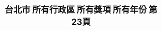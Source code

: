 ---
title: "台北市 所有行政區 所有獎項 所有年份 第23頁"
description: "台北市 所有行政區 所有獎項 所有年份 獲獎餐廳 第23頁"
keywords:
  - 美食競賽
  - 台灣美食
  - 美食精選
datePublished: "2025-06-30"
dateModified: "2025-07-02"
city: "台北市"
district: "所有行政區"
award: "所有獎項"
year: "所有年份"
page: 23
count: 234

restaurants:
  - name: "Molino de Urdániz Taipei 渥達尼斯磨坊"
    city: "台北市"
    district: "中山區"
    address: "台北市中山區建國北路一段61號GF"
    phone: "0225006832"
    geo: "25.050701488352892, 121.53712376115564"
    link: "台北市/中山區/Molino_de_Urdániz_Taipei_渥達尼斯磨坊"
    google_map: "https://maps.app.goo.gl/y8gUN5w6RCVbN4kKA"
    footinder: "https://footinder.com.tw/%E5%8F%B0%E5%8C%97%E5%B8%82%E4%B8%AD%E5%B1%B1%E5%8D%80/32099/"
    award:
    - name: "500盤"
      year: "2024"
  - name: "Mark's Teppanyaki 台北萬豪酒店"
    city: "台北市"
    district: "中山區"
    address: "台北市中山區樂群二路199號2樓"
    phone: "0221757952"
    geo: "25.08019849946195, 121.55922599189469"
    link: "台北市/中山區/Mark's_Teppanyaki_台北萬豪酒店"
    google_map: "https://maps.app.goo.gl/YcyxMsJWo8mdDjKF8"
    footinder: "https://footinder.com.tw/%e5%8f%b0%e5%8c%97%e5%b8%82%e4%b8%ad%e5%b1%b1%e5%8d%80/8940/"
    award:
    - name: "500盤"
      year: "2024"
  - name: "PIZZAROUND 比薩斜躺"
    city: "台北市"
    district: "大安區"
    address: "台北市大安區延吉街239號"
    phone: ""
    geo: "25.03630143352749, 121.55571343152243"
    link: "台北市/大安區/PIZZAROUND_比薩斜躺"
    google_map: "https://maps.app.goo.gl/kAaMD9aKycnYhfZ37"
    footinder: "https://footinder.com.tw/%e5%8f%b0%e5%8c%97%e5%b8%82%e5%a4%a7%e5%ae%89%e5%8d%80/362207/"
    award:
    - name: "500盤"
      year: "2024"
  - name: "PASTi"
    city: "台北市"
    district: "南港區"
    address: "台北市南港區中南街30號"
    phone: "0227851588"
    geo: "25.054555951414603, 121.61521304418571"
    link: "台北市/南港區/PASTi"
    google_map: "https://maps.app.goo.gl/dU6bjfgAEvZipXSN7"
    footinder: "https://footinder.com.tw/%E5%8F%B0%E5%8C%97%E5%B8%82%E5%8D%97%E6%B8%AF%E5%8D%80/9829/"
    award:
    - name: "500盤"
      year: "2024"
  - name: "ROBIN'S 鐵板燒 TEPPANYAKI"
    city: "台北市"
    district: "中山區"
    address: "台北市中山區中山北路二段39巷3號2樓"
    phone: "0225238000#3930"
    geo: "25.054178942666436, 121.52425337420513"
    link: "台北市/中山區/ROBIN'S_鐵板燒_TEPPANYAKI"
    google_map: "https://maps.app.goo.gl/3FzsW8bTLDFBvoqL8"
    footinder: "https://footinder.com.tw/%e5%8f%b0%e5%8c%97%e5%b8%82%e4%b8%ad%e5%b1%b1%e5%8d%80/52597/"
    award:
    - name: "500盤"
      year: "2024"
  - name: "SENS"
    city: "台北市"
    district: "松山區"
    address: "台北市松山區民生東路三段127巷12號"
    phone: "0227186388"
    geo: "25.058867146767504, 121.54737325080312"
    link: "台北市/松山區/SENS"
    google_map: "https://maps.app.goo.gl/ReDet4HDQGdy7TgA6"
    footinder: "https://footinder.com.tw/%E5%8F%B0%E5%8C%97%E5%B8%82%E6%9D%BE%E5%B1%B1%E5%8D%80/47921/"
    award:
    - name: "500盤"
      year: "2024"
  - name: "Taïrroir 態芮"
    city: "台北市"
    district: "中山區"
    address: "台北市中山區樂群三路299號6樓"
    phone: "0285015500"
    geo: "25.082781792178945, 121.55917633710486"
    link: "台北市/中山區/Taïrroir_態芮"
    google_map: "https://maps.app.goo.gl/3WsCXWuUgrGpj4HR8"
    footinder: "https://footinder.com.tw/%E5%8F%B0%E5%8C%97%E5%B8%82%E4%B8%AD%E5%B1%B1%E5%8D%80/13201/"
    award:
    - name: "500盤"
      year: "2024"
  - name: "The Flow"
    city: "台北市"
    district: "中山區"
    address: "台北市中山區中山北路一段49號"
    phone: "0225632499"
    geo: "25.049295925961175, 121.52156069213282"
    link: "台北市/中山區/The_Flow"
    google_map: "https://maps.app.goo.gl/Reo93jqnnoYqoS5b7"
    footinder: "https://footinder.com.tw/%e5%8f%b0%e5%8c%97%e5%b8%82%e4%b8%ad%e5%b1%b1%e5%8d%80/362209/"
    award:
    - name: "500盤"
      year: "2024"
  - name: "YORUよる_by Dennis Wang"
    city: "台北市"
    district: "中山區"
    address: "台北市中山區八德路二段332巷16號"
    phone: "0227760322"
    geo: "25.04665608186481, 121.54325632048531"
    link: "台北市/中山區/YORUよる_by_Dennis_Wang"
    google_map: "https://maps.app.goo.gl/WUZiauA7RPJ6QgkXA"
    footinder: "https://footinder.com.tw/%E5%8F%B0%E5%8C%97%E5%B8%82%E4%B8%AD%E5%B1%B1%E5%8D%80/105324/"
    award:
    - name: "500盤"
      year: "2024"
---